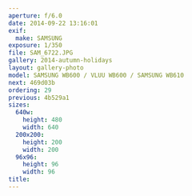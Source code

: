 ```yaml
---
aperture: f/6.0
date: 2014-09-22 13:16:01
exif:
  make: SAMSUNG
exposure: 1/350
file: SAM_6722.JPG
gallery: 2014-autumn-holidays
layout: gallery-photo
model: SAMSUNG WB600 / VLUU WB600 / SAMSUNG WB610
next: 469d03b
ordering: 29
previous: 4b529a1
sizes:
  640w:
    height: 480
    width: 640
  200x200:
    height: 200
    width: 200
  96x96:
    height: 96
    width: 96
title: 
---
```

